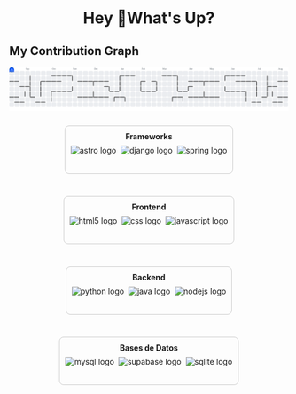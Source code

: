 <h1 align="center">Hey 👋What's Up?</h1>


## My Contribution Graph

  <picture>
    <source media="(prefers-color-scheme: dark)" srcset="https://raw.githubusercontent.com/daviz2402/daviz2402/output/pacman-contribution-graph-dark.svg">
    <source media="(prefers-color-scheme: light)" srcset="https://raw.githubusercontent.com/daviz2402/daviz2402/output/pacman-contribution-graph.svg">
    <img alt="pacman contribution graph" src="https://raw.githubusercontent.com/daviz2402/daviz2402/output/pacman-contribution-graph.svg">
  </picture>



###

<div align="center" style="display: flex; justify-content: center; gap: 40px; flex-wrap: wrap;">
  <div style="display: flex; flex-direction: column; align-items: center; gap: 8px; border: 1px solid #ccc; padding: 10px; border-radius: 8px;">
    <strong>Frameworks</strong>
    <div style="display: flex; gap: 8px;">
      <img src="https://skillicons.dev/icons?i=astro" height="40" alt="astro logo" />
      <img src="https://skillicons.dev/icons?i=django" height="40" alt="django logo" />
      <img src="https://skillicons.dev/icons?i=spring" height="40" alt="spring logo" />
    </div>
  </div>
  
  <div style="display: flex; flex-direction: column; align-items: center; gap: 8px; border: 1px solid #ccc; padding: 10px; border-radius: 8px;">
    <strong>Frontend</strong>
    <div style="display: flex; gap: 8px;">
      <img src="https://skillicons.dev/icons?i=html" height="40" alt="html5 logo" />
      <img src="https://skillicons.dev/icons?i=css" height="40" alt="css logo" />
      <img src="https://skillicons.dev/icons?i=js" height="40" alt="javascript logo" />
    </div>
  </div>
  
  <div style="display: flex; flex-direction: column; align-items: center; gap: 8px; border: 1px solid #ccc; padding: 10px; border-radius: 8px;">
    <strong>Backend</strong>
    <div style="display: flex; gap: 8px;">
      <img src="https://cdn.jsdelivr.net/gh/devicons/devicon/icons/python/python-original.svg" height="40" alt="python logo" />
      <img src="https://cdn.jsdelivr.net/gh/devicons/devicon/icons/java/java-original.svg" height="40" alt="java logo" />
      <img src="https://cdn.jsdelivr.net/gh/devicons/devicon/icons/nodejs/nodejs-original.svg" height="40" alt="nodejs logo" />
    </div>
  </div>
  
  <div style="display: flex; flex-direction: column; align-items: center; gap: 8px; border: 1px solid #ccc; padding: 10px; border-radius: 8px;">
    <strong>Bases de Datos</strong>
    <div style="display: flex; gap: 8px;">
      <img src="https://skillicons.dev/icons?i=mysql" height="40" alt="mysql logo" />
      <img src="https://skillicons.dev/icons?i=supabase" height="40" alt="supabase logo" />
      <img src="https://skillicons.dev/icons?i=sqlite" height="40" alt="sqlite logo" />
    </div>
  </div>
</div>


<br clear="both">

